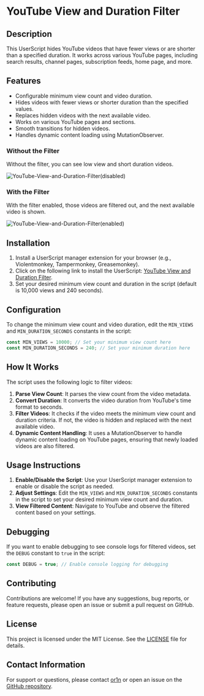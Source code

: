 # YouTube View and Duration Filter

## Description

This UserScript hides YouTube videos that have fewer views or are shorter than a specified duration. It works across various YouTube pages, including search results, channel pages, subscription feeds, home page, and more.

## Features

- Configurable minimum view count and video duration.
- Hides videos with fewer views or shorter duration than the specified values.
- Replaces hidden videos with the next available video.
- Works on various YouTube pages and sections.
- Smooth transitions for hidden videos.
- Handles dynamic content loading using MutationObserver.

### Without the Filter

Without the filter, you can see low view and short duration videos.

![YouTube-View-and-Duration-Filter(disabled)](https://github.com/user-attachments/assets/a6f371cb-d533-4e7b-9eff-ebd447b8ae90)

### With the Filter

With the filter enabled, those videos are filtered out, and the next available video is shown.

![YouTube-View-and-Duration-Filter(enabled)](https://github.com/user-attachments/assets/f2ee2390-79a2-425c-892e-f404053d9b69)

## Installation

1. Install a UserScript manager extension for your browser (e.g., Violentmonkey, Tampermonkey, Greasemonkey).
2. Click on the following link to install the UserScript: [YouTube View and Duration Filter](https://github.com/or1n/YouTube-View-and-Duration-Filter/raw/main/YouTube%20View%20and%20Duration%20Filter.js).
3. Set your desired minimum view count and duration in the script (default is 10,000 views and 240 seconds).

## Configuration

To change the minimum view count and video duration, edit the `MIN_VIEWS` and `MIN_DURATION_SECONDS` constants in the script:

```javascript
const MIN_VIEWS = 10000; // Set your minimum view count here
const MIN_DURATION_SECONDS = 240; // Set your minimum duration here
```

## How It Works

The script uses the following logic to filter videos:

1. **Parse View Count**: It parses the view count from the video metadata.
2. **Convert Duration**: It converts the video duration from YouTube's time format to seconds.
3. **Filter Videos**: It checks if the video meets the minimum view count and duration criteria. If not, the video is hidden and replaced with the next available video.
4. **Dynamic Content Handling**: It uses a MutationObserver to handle dynamic content loading on YouTube pages, ensuring that newly loaded videos are also filtered.

## Usage Instructions

1. **Enable/Disable the Script**: Use your UserScript manager extension to enable or disable the script as needed.
2. **Adjust Settings**: Edit the `MIN_VIEWS` and `MIN_DURATION_SECONDS` constants in the script to set your desired minimum view count and duration.
3. **View Filtered Content**: Navigate to YouTube and observe the filtered content based on your settings.

## Debugging

If you want to enable debugging to see console logs for filtered videos, set the `DEBUG` constant to `true` in the script:

```javascript
const DEBUG = true; // Enable console logging for debugging
```

## Contributing

Contributions are welcome! If you have any suggestions, bug reports, or feature requests, please open an issue or submit a pull request on GitHub.

## License

This project is licensed under the MIT License. See the [LICENSE](https://github.com/or1n/YouTube-View-and-Duration-Filter/blob/main/LICENSE) file for details.

## Contact Information

For support or questions, please contact [or1n](https://github.com/or1n) or open an issue on the [GitHub repository](https://github.com/or1n/YouTube-View-and-Duration-Filter/issues).
